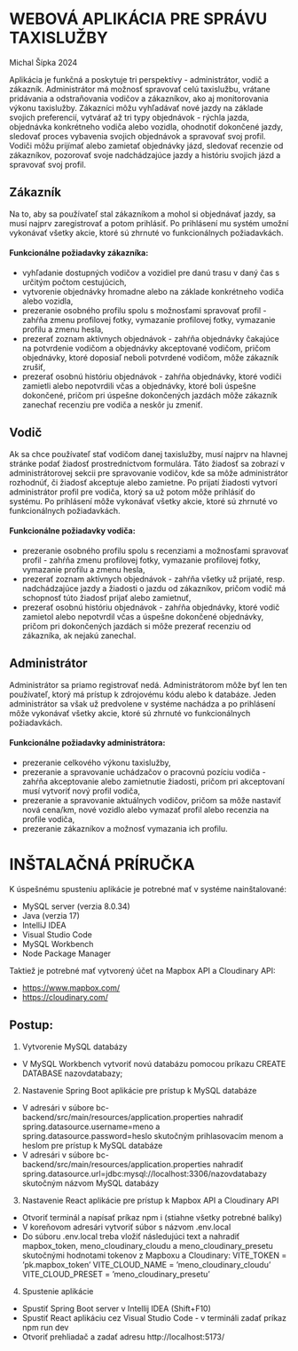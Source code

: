 # WEBOVÁ APLIKÁCIA PRE SPRÁVU TAXISLUŽBY
Michal Šípka 2024

Aplikácia je funkčná a poskytuje tri perspektívy - administrátor, vodič a zákazník. Administrátor má možnosť spravovať celú taxislužbu, vrátane pridávania a odstraňovania vodičov a zákazníkov, ako aj monitorovania výkonu taxislužby. Zákazníci môžu vyhľadávať nové jazdy na základe svojich preferencií, vytvárať až tri typy objednávok - rýchla jazda, objednávka konkrétneho vodiča alebo vozidla, ohodnotiť dokončené jazdy, sledovať proces vybavenia svojich objednávok a spravovať svoj profil. Vodiči môžu prijímať alebo zamietať objednávky jázd, sledovať recenzie od zákazníkov, pozorovať svoje nadchádzajúce jazdy a históriu svojich jázd a spravovať svoj profil.

## Zákazník

Na to, aby sa používateľ stal zákazníkom a mohol si objednávať jazdy, sa musí najprv zaregistrovať a potom prihlásiť. Po prihlásení mu systém umožní vykonávať všetky akcie,
ktoré sú zhrnuté vo funkcionálnych požiadavkách.

#### Funkcionálne požiadavky zákazníka:

* vyhľadanie dostupných vodičov a vozidiel pre danú trasu v daný čas s určitým počtom cestujúcich,
* vytvorenie objednávky hromadne alebo na základe konkrétneho vodiča alebo vozidla,
* prezeranie osobného profilu spolu s možnosťami spravovať profil - zahŕňa zmenu profilovej fotky, vymazanie profilovej fotky, vymazanie profilu a zmenu hesla,
* prezerať zoznam aktívnych objednávok - zahŕňa objednávky čakajúce na potvrdenie vodičom a objednávky akceptované vodičom, pričom objednávky, ktoré doposiaľ neboli potvrdené vodičom, môže zákazník zrušiť,
* prezerať osobnú históriu objednávok - zahŕňa objednávky, ktoré vodiči zamietli alebo nepotvrdili včas a objednávky, ktoré boli úspešne dokončené, pričom pri úspešne dokončených jazdách môže zákazník zanechať recenziu pre vodiča a neskôr ju zmeniť.

## Vodič

Ak sa chce používateľ stať vodičom danej taxislužby, musí najprv na hlavnej stránke podať žiadosť prostredníctvom formulára. Táto žiadosť sa zobrazí v administrátorovej sekcii pre spravovanie vodičov, kde sa môže administrátor rozhodnúť, či žiadosť akceptuje alebo zamietne. Po prijatí žiadosti vytvorí administrátor profil pre vodiča, ktorý sa už potom môže prihlásiť do systému. Po prihlásení môže vykonávať všetky akcie, ktoré sú zhrnuté vo funkcionálnych požiadavkách.

#### Funkcionálne požiadavky vodiča:

* prezeranie osobného profilu spolu s recenziami a možnosťami spravovať profil - zahŕňa zmenu profilovej fotky, vymazanie profilovej fotky, vymazanie profilu a zmenu hesla,
* prezerať zoznam aktívnych objednávok - zahŕňa všetky už prijaté, resp. nadchádzajúce jazdy a žiadosti o jazdu od zákazníkov, pričom vodič má schopnosť túto žiadosť prijať alebo zamietnuť,
* prezerať osobnú históriu objednávok - zahŕňa objednávky, ktoré vodič zamietol alebo nepotvrdil včas a úspešne dokončené objednávky, pričom pri dokončených jazdách si môže prezerať recenziu od zákazníka, ak nejakú zanechal.

## Administrátor

Administrátor sa priamo registrovať nedá. Administrátorom môže byť len ten používateľ, ktorý má prístup k zdrojovému kódu alebo k databáze. Jeden administrátor sa však už predvolene v systéme nachádza a po prihlásení môže vykonávať všetky akcie, ktoré sú zhrnuté vo funkcionálnych požiadavkách. 

#### Funkcionálne požiadavky administrátora:

* prezeranie celkového výkonu taxislužby,
* prezeranie a spravovanie uchádzačov o pracovnú pozíciu vodiča - zahŕňa akceptovanie alebo zamietnutie žiadosti, pričom pri akceptovaní musí vytvoriť nový profil vodiča,
* prezeranie a spravovanie aktuálnych vodičov, pričom sa môže nastaviť nová cena/km, nové vozidlo alebo vymazať profil alebo recenzia na profile vodiča,
* prezeranie zákazníkov a možnosť vymazania ich profilu.

# INŠTALAČNÁ PRÍRUČKA

K úspešnému spusteniu aplikácie je potrebné mať v systéme nainštalované:
* MySQL server (verzia 8.0.34)
* Java (verzia 17)
* IntelliJ IDEA
* Visual Studio Code
* MySQL Workbench
* Node Package Manager

Taktiež je potrebné mať vytvorený účet na Mapbox API a Cloudinary API:
* https://www.mapbox.com/
* https://cloudinary.com/

## Postup:
1. Vytvorenie MySQL databázy
* V MySQL Workbench vytvoriť novú databázu pomocou príkazu CREATE DATABASE nazovdatabazy;

2. Nastavenie Spring Boot aplikácie pre prístup k MySQL databáze
* V adresári v súbore bc-backend/src/main/resources/application.properties nahradiť spring.datasource.username=meno a spring.datasource.password=heslo skutočným prihlasovacím menom a heslom pre prístup k MySQL databáze
* V adresári v súbore bc-backend/src/main/resources/application.properties nahradiť spring.datasource.url=jdbc:mysql://localhost:3306/nazovdatabazy skutočným názvom MySQL databázy

3. Nastavenie React aplikácie pre prístup k Mapbox API a Cloudinary API
* Otvoriť terminál a napísať príkaz npm i (stiahne všetky potrebné balíky)
* V koreňovom adresári vytvoriť súbor s názvom .env.local
* Do súboru .env.local treba vložiť následujúci text a nahradiť mapbox_token, meno_cloudinary_cloudu a meno_cloudinary_presetu skutočnými hodnotami tokenov z Mapboxu a Cloudinary:
VITE_TOKEN = ’pk.mapbox_token’
VITE_CLOUD_NAME = ’meno_cloudinary_cloudu’
VITE_CLOUD_PRESET = ’meno_cloudinary_presetu’

4. Spustenie aplikácie
* Spustiť Spring Boot server v Intellij IDEA (Shift+F10)
* Spustiť React aplikáciu cez Visual Studio Code - v termináli zadať príkaz npm run dev
* Otvoriť prehliadač a zadať adresu http://localhost:5173/